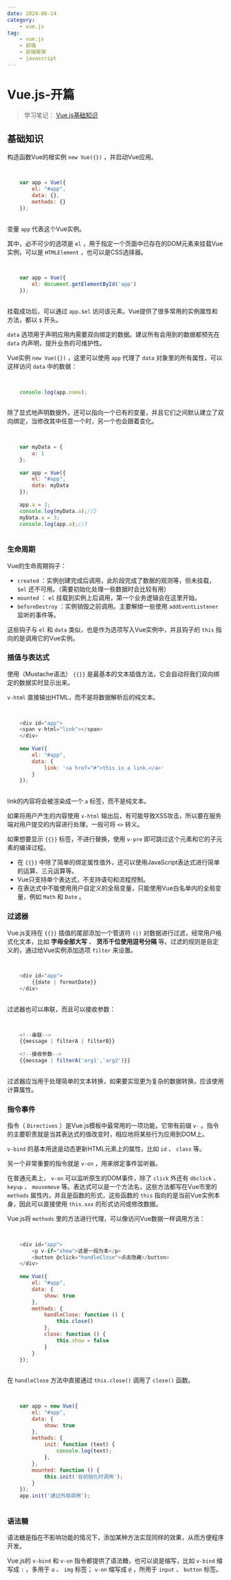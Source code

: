 ```yaml
---
date: 2024-06-14
category:
    - vue.js
tag:
    - vue.js
    - 前端
    - 前端框架
    - javascript
---
```

 # Vue.js-开篇
> 学习笔记： [ Vue.js基础知识 ]()

##  基础知识

构造函数Vue的根实例 ` new Vue({}) ` ，并启动Vue应用。
```js
    
    
    var app = Vue({
        el: "#app",
        data: {},
        methods: {}
    });
    
```
变量 ` app ` 代表这个Vue实例。

其中，必不可少的选项是 ` el ` ，用于指定一个页面中已存在的DOM元素来挂载Vue实例，可以是 ` HTMLElement `
，也可以是CSS选择器。
```js
    
    
    var app = Vue({
        el: document.getElementById('app')
    });
        
```
挂载成功后，可以通过 ` app.$el ` 访问该元素。Vue提供了很多常用的实例属性和方法，都以 ` $ ` 开头。

` data ` 选项用于声明应用内需要双向绑定的数据。建议所有会用到的数据都预先在 ` data ` 内声明，提升业务的可维护性。

Vue实例 ` new Vue({}) ` ，这里可以使用 ` app ` 代理了 ` data ` 对象里的所有属性，可以这样访问 ` data `
中的数据：
```js
    
    
    console.log(app.name);
    
```
除了显式地声明数据外，还可以指向一个已有的变量，并且它们之间默认建立了双向绑定，当修改其中任意一个时，另一个也会跟着变化。
```js
    
    
    var myData = {
        a: 1
    };
    
    var app = Vue({
        el: "#app",
        data: myData
    });
    
    app.a = 2;
    console.log(myData.a);//2
    myData.a = 3;
    console.log(app.a);//3
    
```
###  生命周期

Vue的生命周期钩子：

  * ` created ` ：实例创建完成后调用，此阶段完成了数据的观测等，但未挂载， ` $el ` 还不可用。（需要初始化处理一些数据时会比较有用） 
  * ` mounted ` ： ` el ` 挂载到实例上后调用，第一个业务逻辑会在这里开始。 
  * ` beforeDestroy ` ：实例销毁之前调用。主要解绑一些使用 ` addEventListener ` 监听的事件等。 

这些钩子与 ` el ` 和 ` data ` 类似，也是作为选项写入Vue实例中，并且钩子的 ` this ` 指向的是调用它的Vue实例。

###  插值与表达式

使用（Mustache语法） ` {{}} ` 是最基本的文本插值方法，它会自动将我们双向绑定的数据实时显示出来。

` v-html ` 直接输出HTML，而不是将数据解析后的纯文本。
```js
    
    
    <div id="app">
    <span v-html="link"></span>
    </div>
    
    new Vue({
        el: "#app",
        data: {
            link: '<a href="#">this is a link.</a>'
        }
    });
    
```
link的内容将会被渲染成一个 ` a ` 标签，而不是纯文本。

如果将用户产生的内容使用 ` v-html ` 输出后，有可能导致XSS攻击，所以要在服务端对用户提交的内容进行处理，一般可将 ` <> ` 转义。

如果想要显示 ` {{}} ` 标签，不进行替换，使用 ` v-pre ` 即可跳过这个元素和它的子元素的编译过程。

  * 在 ` {{}} ` 中除了简单的绑定属性值外，还可以使用JavaScript表达式进行简单的运算、三元运算等。 
  * Vue只支持单个表达式，不支持语句和流程控制。 
  * 在表达式中不能使用用户自定义的全局变量，只能使用Vue白名单内的全局变量，例如 ` Math ` 和 ` Date ` 。 

###  过滤器

Vue.js支持在 ` {{}} ` 插值的尾部添加一个管道符 ` (|) ` 对数据进行过滤，经常用户格式化文本，比如 **字母全部大写** 、
**货币千位使用逗号分隔** 等。过滤的规则是自定义的，通过给Vue实例添加选项 ` filter ` 来设置。
```js
    
    
    <div id="app">
        {{date | formatDate}}
    </div>
    
```
过滤器也可以串联，而且可以接收参数：
```js
    
    
    <!--串联-->
    {{message | filterA | filterB}}
    
    <!--接收参数-->
    {{message | filterA('arg1','arg2')}}
    
```
过滤器应当用于处理简单的文本转换，如果要实现更为复杂的数据转换，应该使用计算属性。

###  指令事件

指令（ ` Directives ` ）是Vue.js模板中最常用的一项功能，它带有前缀 ` v- `
。指令的主要职责就是当其表达式的值改变时，相应地将某些行为应用到DOM上。

` v-bind ` 的基本用途是动态更新HTML元素上的属性，比如 ` id ` 、 ` class ` 等。

另一个非常重要的指令就是 ` v-on ` ，用来绑定事件监听器。

在普通元素上， ` v-on ` 可以监听原生的DOM事件，除了 ` click ` 外还有 ` dbclick ` 、 ` keyup ` 、 `
mousemove ` 等。表达式可以是一个方法名，这些方法都写在Vue市里的 ` methods ` 属性内，并且是函数的形式，这些函数的 ` this
` 指向的是当前Vue实例本身，因此可以直接使用 ` this.xxx ` 的形式访问或修改数据。

Vue.js将 ` methods ` 里的方法进行代理，可以像访问Vue数据一样调用方法：
```js
    
    
    <div id="app">
        <p v-if="show">这是一段为本</p>
        <button @click="handleClose">点击隐藏</button>
    </div>
    
    new Vue({
        el: "#app",
        data: {
            show: true
        },
        methods: {
            handleClose: function () {
                this.close()
            },
            close: function () {
                this.show = false
            }
        }
    });
    
```
在 ` handleClose ` 方法中直接通过 ` this.close() ` 调用了 ` close() ` 函数。
```js
    
    
    var app = new Vue({
        el: "#app",
        data: {
            show: true
        },
        methods: {
            init: function (text) {
                console.log(text);
            },
        },
        mounted: function () {
            this.init('在初始化时调用');
        }
    });
    app.init('通过外部调用');
    
```
###  语法糖

语法糖是指在不影响功能的情况下，添加某种方法实现同样的效果，从而方便程序开发。

Vue.js的 ` v-bind ` 和 ` v-on ` 指令都提供了语法糖，也可以说是缩写，比如 ` v-bind ` 缩写成 ` : ` ，多用于 `
a ` 、 ` img ` 标签； ` v-on ` 缩写成 ` @ ` ，所用于 ` input ` 、 ` button ` 标签。

